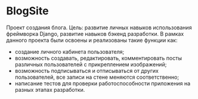 # BlogSite
Проект создания блога.
Цель: развитие личных навыков использования фреймворка Django, развитие навыков бэкенд разработки.
В рамках данного проекта были освоены и реализованы такие функции как:
- создание личного кабинета пользователя;
- возможность создавать, редактировать, комментировать посты различных пользователей с прикреплением изображений;
- возможность подписываться и отписываться от других пользователей, все записи на стене меняются соответственно;
- написание тестов для проверки работоспособности приложения на разных этапах разработки. 

